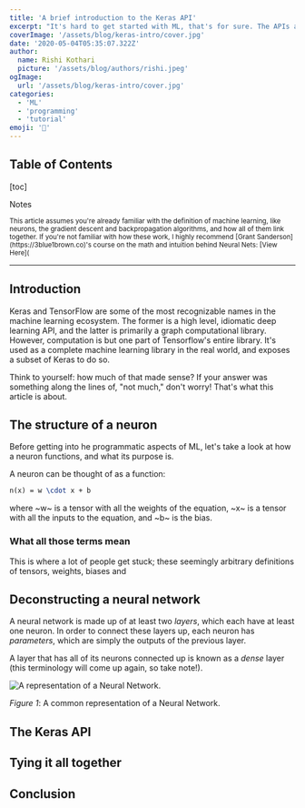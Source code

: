 ```yaml
---
title: 'A brief introduction to the Keras API'
excerpt: "It's hard to get started with ML, that's for sure. The APIs are all filled with abstract keywords, with very little to go off of. However, with time, you can get accustomed to them, and truly understand how powerfuly the TF ecosystem is."
coverImage: '/assets/blog/keras-intro/cover.jpg'
date: '2020-05-04T05:35:07.322Z'
author:
  name: Rishi Kothari
  picture: '/assets/blog/authors/rishi.jpeg'
ogImage:
  url: '/assets/blog/keras-intro/cover.jpg'
categories:
  - 'ML'
  - 'programming'
  - 'tutorial'
emoji: '🔆'
---
```


## Table of Contents
[toc]

<p>Notes</p>
<small>This article assumes you're already familiar with the definition of machine learning, like neurons, the gradient descent and backpropagation algorithms, and how all of them link together. If you're not familiar with how these work, I highly recommend [Grant Sanderson](https://3blue1brown.co)'s course on the math and intuition behind Neural Nets: [View Here](</small>

<hr/>

## Introduction
Keras and TensorFlow are some of the most recognizable names in the machine learning ecosystem. The former is a high level, idiomatic deep learning API, and the latter is primarily a graph computational library. However, computation is but one part of Tensorflow's entire library. It's used as a complete machine learning library in the real world, and exposes a subset of Keras to do so.

Think to yourself: how much of that made sense? If your answer was something along the lines of, "not much," don't worry! That's what this article is about.

## The structure of a neuron

Before getting into he programmatic aspects of ML, let's take a look at how a neuron functions, and what its purpose is.

A neuron can be thought of as a function:

```latex
n(x) = w \cdot x + b
```
where ~w~ is a tensor with all the weights of the equation, ~x~ is a tensor with all the inputs to the equation, and ~b~ is the bias.

### What all those terms mean

This is where a lot of people get stuck; these seemingly arbitrary definitions of tensors, weights, biases and 

## Deconstructing a neural network

A neural network is made up of at least two _layers_, which each have at least one neuron. In order to connect these layers up, each neuron has _parameters_, which are simply the outputs of the previous layer.

A layer that has all of its neurons connected up is known as a _dense_ layer (this terminology will come up again, so take note!).

![A representation of a Neural Network.](/assets/blog/keras-intro/neural_net.png)
<p class="text-sm text-center"><em>Figure 1</em>: A common representation of a Neural Network.</p>

## The Keras API

## Tying it all together

## Conclusion

